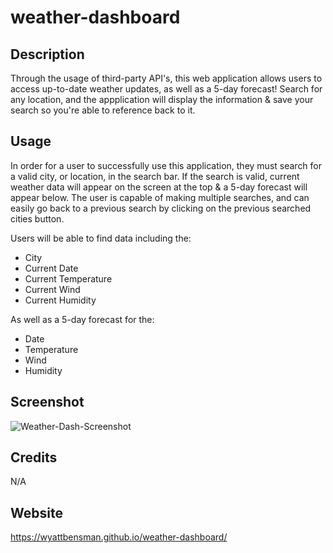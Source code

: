 # weather-dashboard

## Description
Through the usage of third-party API's, this web application allows users to access up-to-date weather updates, as well as a 5-day forecast! Search for any location, and the appplication will display the information & save your search so you're able to reference back to it.

## Usage
In order for a user to successfully use this application, they must search for a valid city, or location, in the search bar. If the search is valid, current weather data will appear on the screen at the top & a 5-day forecast will appear below. The user is capable of making multiple searches, and can easily go back to a previous search by clicking on the previous searched cities button.

Users will be able to find data including the:
- City
- Current Date
- Current Temperature
- Current Wind
- Current Humidity

As well as a 5-day forecast for the:
- Date
- Temperature
- Wind
- Humidity

## Screenshot
![Weather-Dash-Screenshot](https://github.com/WyattBensman/weather-dashboard/assets/126895244/a9eb3344-8068-48d0-b0d1-4eec7d125676)

## Credits
N/A

## Website
https://wyattbensman.github.io/weather-dashboard/